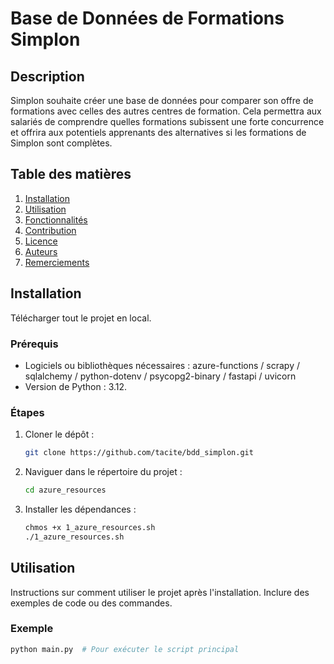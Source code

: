 # Base de Données de Formations Simplon

## Description
Simplon souhaite créer une base de données pour comparer son offre de formations avec celles des autres centres de formation.
Cela permettra aux salariés de comprendre quelles formations subissent une forte concurrence et offrira aux potentiels apprenants des alternatives si les formations de Simplon sont complètes.

## Table des matières
1. [Installation](#installation)
2. [Utilisation](#utilisation)
3. [Fonctionnalités](#fonctionnalités)
4. [Contribution](#contribution)
5. [Licence](#licence)
6. [Auteurs](#auteurs)
7. [Remerciements](#remerciements)

## Installation
Télécharger tout le projet en local.

### Prérequis
- Logiciels ou bibliothèques nécessaires : azure-functions / scrapy / sqlalchemy / python-dotenv / psycopg2-binary / fastapi / uvicorn
- Version de Python : 3.12.

### Étapes
1. Cloner le dépôt :
    ```bash
    git clone https://github.com/tacite/bdd_simplon.git
    ```
2. Naviguer dans le répertoire du projet :
    ```bash
    cd azure_resources
    ```
3. Installer les dépendances :
    ```bash
    chmos +x 1_azure_resources.sh
    ./1_azure_resources.sh
    ```

## Utilisation
Instructions sur comment utiliser le projet après l'installation. Inclure des exemples de code ou des commandes.

### Exemple
```bash
python main.py  # Pour exécuter le script principal
